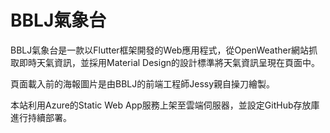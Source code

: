 # BBLJ氣象台

BBLJ氣象台是一款以Flutter框架開發的Web應用程式，從OpenWeather網站抓取即時天氣資訊，並採用Material Design的設計標準將天氣資訊呈現在頁面中。

頁面載入前的海報圖片是由BBLJ的前端工程師Jessy親自操刀繪製。

本站利用Azure的Static Web App服務上架至雲端伺服器，並設定GitHub存放庫進行持續部署。
